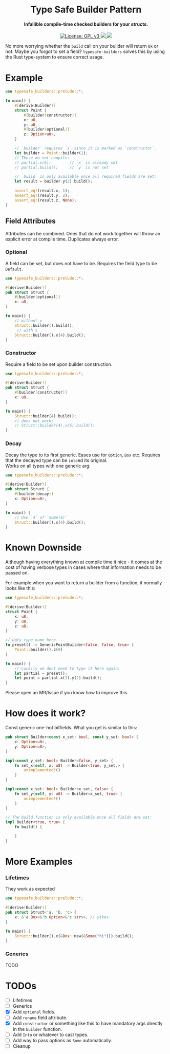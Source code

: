 <h1 align="center"><br>
    Type Safe Builder Pattern
<br></h1>

<h4 align="center">Infallible compile-time checked builders for your structs.</h4>

<p align="center">
  <a href="https://www.gnu.org/licenses/gpl-3.0">
    <img src="https://img.shields.io/badge/License-GPL%20v3-blue.svg" alt="License: GPL v3">
  </a>
  <a href="https://crates.io/crates/typesafe-builders">
    <img src="https://img.shields.io/crates/v/typesafe-builders"/>
  </a>
  <a href="https://github.com/ggwpez/typesafe-builders/actions/workflows/rust.yml">
  	<img src="https://github.com/ggwpez/typesafe-builders/actions/workflows/rust.yml/badge.svg"/>
  </a>
</p>

No more worrying whether the `build` call on your builder will return `Ok` or not. Maybe you forgot to set a field? `typesafe-builders` solves this by using the Rust type-system to ensure correct usage.

# Example

```rust
use typesafe_builders::prelude::*;

fn main() {
	#[derive(Builder)]
	struct Point {
		#[builder(constructor)]
		x: u8,
		y: u8,
		#[builder(optional)]
		z: Option<u8>,
	}

	// `builder` requires `x` since it is marked as `constructor`.
	let builder = Point::builder(1);
	// These do not compile:
	// partial.x(6); 		// `x` is already set
	// partial.build();		// `y` is not set

	// `build` is only available once all required fields are set:
	let result = builder.y(2).build();

	assert_eq!(result.x, 1);
	assert_eq!(result.y, 2);
	assert_eq!(result.z, None);
}
```

## Field Attributes

Attributes can be combined. Ones that do not work together will throw an explicit error at compile time. Duplicates always error.

### Optional

A field can be set, but does not have to be. Requires the field type to be `Default`.

```rust
use typesafe_builders::prelude::*;

#[derive(Builder)]
pub struct Struct {
	#[builder(optional)]
	x: u8,
}

fn main() {
	// without x
	Struct::builder().build();
	 // with x
	Struct::builder().x(4).build();
}
```

### Constructor

Require a field to be set upon builder construction.

```rust
use typesafe_builders::prelude::*;

#[derive(Builder)]
pub struct Struct {
	#[builder(constructor)]
	x: u8,
}

fn main() {
	Struct::builder(4).build();
	// does not work:
	// Struct::builder(4).x(5).build();
}
```

### Decay

Decay the type to its first generic. Eases use for `Option`, `Box` etc. Requires that the decayed type can be `into`ed its original.  
Works on all types with one generic arg.

```rust
use typesafe_builders::prelude::*;

#[derive(Builder)]
pub struct Struct {
	#[builder(decay)]
	x: Option<u8>,
}

fn main() {
	// Use `4` of `Some(4)`
	Struct::builder().x(4).build();
}
```

# Known Downside

Although having everything known at compile time it nice - it comes at the cost of having verbose types in cases where that information needs to be passed on.  

For example when you want to return a builder from a function, it normally looks like this:

```rust
use typesafe_builders::prelude::*;

#[derive(Builder)]
struct Point {
	x: u8,
	y: u8,
	z: u8,
}

// Ugly type name here...
fn preset() -> GenericPointBuilder<false, false, true> {
	Point::builder().z(0)
}

fn main() {
	// Luckily we dont need to type it here again:
	let partial = preset();
	let point = partial.x(1).y(2).build();
}
```

Please open an MR/Issue if you know how to improve this.

# How does it work?

Const generic one-hot bitfields. What you get is similar to this:

```rust
pub struct Builder<const x_set: bool, const y_set: bool> {
	x: Option<u8>,
	y: Option<u8>,
}

impl<const y_set: bool> Builder<false, y_set> {
    fn set_x(self, x: u8) -> Builder<true, y_set,> {
        unimplemented!()
    }
}

impl<const x_set: bool> Builder<x_set, false> {
    fn set_y(self, y: u8) -> Builder<x_set, true> {
        unimplemented!()
    }
}

// The build function is only available once all fields are set:
impl Builder<true, true> {
    fn build() {

    }
}
```

# More Examples

### Lifetimes

They work as expected

```rust
use typesafe_builders::prelude::*;

#[derive(Builder)]
pub struct Struct<'a, 'b, 'c> {
	x: &'a Box<&'b Option<&'c str>>, // yikes
}

fn main() {
	Struct::builder().x(&Box::new(&Some("hi"))).build();
}
```

### Generics

TODO

# TODOs

- [ ] Lifetimes
- [ ] Generics
- [x] Add `optional` fields.
- [ ] Add `rename` field attribute.
- [x] Add `constructor` or something like this to have mandatory args directly in the `builder` function.
- [ ] Add `Into` or whatever to cast types.
- [ ] Add way to pass options as `Some` automatically.
- [ ] Cleanup
